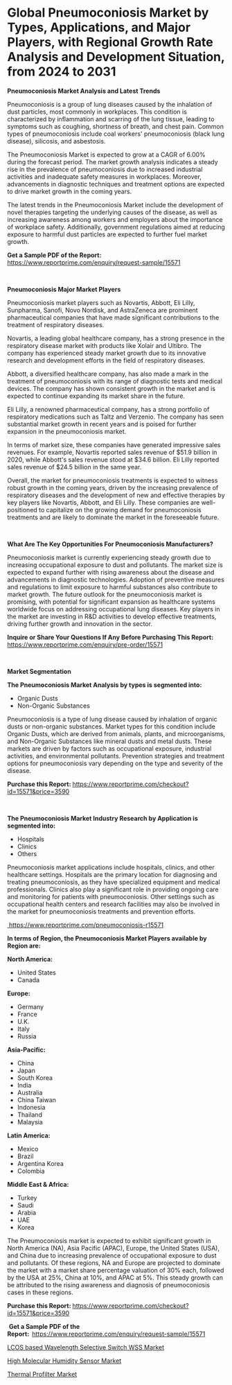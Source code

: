 <p><h1>Global Pneumoconiosis Market by Types, Applications, and Major Players, with Regional Growth Rate Analysis and Development Situation, from 2024 to 2031</h1></p><p><strong>Pneumoconiosis Market Analysis and Latest Trends</strong></p>
<p><p>Pneumoconiosis is a group of lung diseases caused by the inhalation of dust particles, most commonly in workplaces. This condition is characterized by inflammation and scarring of the lung tissue, leading to symptoms such as coughing, shortness of breath, and chest pain. Common types of pneumoconiosis include coal workers' pneumoconiosis (black lung disease), silicosis, and asbestosis.</p><p>The Pneumoconiosis Market is expected to grow at a CAGR of 6.00% during the forecast period. The market growth analysis indicates a steady rise in the prevalence of pneumoconiosis due to increased industrial activities and inadequate safety measures in workplaces. Moreover, advancements in diagnostic techniques and treatment options are expected to drive market growth in the coming years.</p><p>The latest trends in the Pneumoconiosis Market include the development of novel therapies targeting the underlying causes of the disease, as well as increasing awareness among workers and employers about the importance of workplace safety. Additionally, government regulations aimed at reducing exposure to harmful dust particles are expected to further fuel market growth.</p></p>
<p><strong>Get a Sample PDF of the Report:&nbsp;</strong> <a href="https://www.reportprime.com/enquiry/request-sample/15571">https://www.reportprime.com/enquiry/request-sample/15571</a></p>
<p>&nbsp;</p>
<p><strong>Pneumoconiosis Major Market Players</strong></p>
<p><p>Pneumoconiosis market players such as Novartis, Abbott, Eli Lilly, Sunpharma, Sanofi, Novo Nordisk, and AstraZeneca are prominent pharmaceutical companies that have made significant contributions to the treatment of respiratory diseases.</p><p>Novartis, a leading global healthcare company, has a strong presence in the respiratory disease market with products like Xolair and Ultibro. The company has experienced steady market growth due to its innovative research and development efforts in the field of respiratory diseases.</p><p>Abbott, a diversified healthcare company, has also made a mark in the treatment of pneumoconiosis with its range of diagnostic tests and medical devices. The company has shown consistent growth in the market and is expected to continue expanding its market share in the future.</p><p>Eli Lilly, a renowned pharmaceutical company, has a strong portfolio of respiratory medications such as Taltz and Verzenio. The company has seen substantial market growth in recent years and is poised for further expansion in the pneumoconiosis market.</p><p>In terms of market size, these companies have generated impressive sales revenues. For example, Novartis reported sales revenue of $51.9 billion in 2020, while Abbott's sales revenue stood at $34.6 billion. Eli Lilly reported sales revenue of $24.5 billion in the same year.</p><p>Overall, the market for pneumoconiosis treatments is expected to witness robust growth in the coming years, driven by the increasing prevalence of respiratory diseases and the development of new and effective therapies by key players like Novartis, Abbott, and Eli Lilly. These companies are well-positioned to capitalize on the growing demand for pneumoconiosis treatments and are likely to dominate the market in the foreseeable future.</p></p>
<p>&nbsp;</p>
<p><strong>What Are The Key Opportunities For Pneumoconiosis Manufacturers?</strong></p>
<p><p>Pneumoconiosis market is currently experiencing steady growth due to increasing occupational exposure to dust and pollutants. The market size is expected to expand further with rising awareness about the disease and advancements in diagnostic technologies. Adoption of preventive measures and regulations to limit exposure to harmful substances also contribute to market growth. The future outlook for the pneumoconiosis market is promising, with potential for significant expansion as healthcare systems worldwide focus on addressing occupational lung diseases. Key players in the market are investing in R&D activities to develop effective treatments, driving further growth and innovation in the sector.</p></p>
<p><strong>Inquire or Share Your Questions If Any Before Purchasing This Report:</strong> <a href="https://www.reportprime.com/enquiry/pre-order/15571">https://www.reportprime.com/enquiry/pre-order/15571</a></p>
<p>&nbsp;</p>
<p><strong>Market Segmentation</strong></p>
<p><strong>The Pneumoconiosis Market Analysis by types is segmented into:</strong></p>
<p><ul><li>Organic Dusts</li><li>Non-Organic Substances</li></ul></p>
<p><p>Pneumoconiosis is a type of lung disease caused by inhalation of organic dusts or non-organic substances. Market types for this condition include Organic Dusts, which are derived from animals, plants, and microorganisms, and Non-Organic Substances like mineral dusts and metal dusts. These markets are driven by factors such as occupational exposure, industrial activities, and environmental pollutants. Prevention strategies and treatment options for pneumoconiosis vary depending on the type and severity of the disease.</p></p>
<p><strong>Purchase this Report:&nbsp;</strong><a href="https://www.reportprime.com/checkout?id=15571&price=3590">https://www.reportprime.com/checkout?id=15571&price=3590</a></p>
<p>&nbsp;</p>
<p><strong>The Pneumoconiosis Market Industry Research by Application is segmented into:</strong></p>
<p><ul><li>Hospitals</li><li>Clinics</li><li>Others</li></ul></p>
<p><p>Pneumoconiosis market applications include hospitals, clinics, and other healthcare settings. Hospitals are the primary location for diagnosing and treating pneumoconiosis, as they have specialized equipment and medical professionals. Clinics also play a significant role in providing ongoing care and monitoring for patients with pneumoconiosis. Other settings such as occupational health centers and research facilities may also be involved in the market for pneumoconiosis treatments and prevention efforts.</p></p>
<p><a href="https://www.reportprime.com/pneumoconiosis-r15571">&nbsp;https://www.reportprime.com/pneumoconiosis-r15571</a></p>
<p><strong>In terms of Region, the Pneumoconiosis Market Players available by Region are:</strong></p>
<p>
    <p> <strong> North America: </strong>
        <ul>
            <li>United States</li>
            <li>Canada</li>
        </ul>
        </p> 
    <p> <strong> Europe: </strong>
        <ul>
            <li>Germany</li>
            <li>France</li>
            <li>U.K.</li>
            <li>Italy</li>
            <li>Russia</li>
        </ul>
        </p> 
    <p> <strong> Asia-Pacific: </strong>
        <ul>
            <li>China</li>
            <li>Japan</li>
            <li>South Korea</li>
            <li>India</li>
            <li>Australia</li>
            <li>China Taiwan</li>
            <li>Indonesia</li>
            <li>Thailand</li>
            <li>Malaysia</li>
        </ul>
        </p> 
    <p> <strong> Latin America: </strong>
        <ul>
            <li>Mexico</li>
            <li>Brazil</li>
            <li>Argentina Korea</li>
            <li>Colombia</li>
        </ul>
        </p> 
    <p> <strong> Middle East & Africa: </strong>
        <ul>
            <li>Turkey</li>
            <li>Saudi</li>
            <li>Arabia</li>
            <li>UAE</li>
            <li>Korea</li>
        </ul>
    </p>
    </p>
<p><p>The Pneumoconiosis market is expected to exhibit significant growth in North America (NA), Asia Pacific (APAC), Europe, the United States (USA), and China due to increasing prevalence of occupational exposure to dust and pollutants. Of these regions, NA and Europe are projected to dominate the market with a market share percentage valuation of 30% each, followed by the USA at 25%, China at 10%, and APAC at 5%. This steady growth can be attributed to the rising awareness and diagnosis of pneumoconiosis cases in these regions.</p></p>
<p><strong>Purchase this Report: </strong><a href="https://www.reportprime.com/checkout?id=15571&price=3590">https://www.reportprime.com/checkout?id=15571&price=3590</a></p>
<p>&nbsp;<strong>Get a Sample PDF of the Report:&nbsp;&nbsp;</strong><a href="https://www.reportprime.com/enquiry/request-sample/15571">https://www.reportprime.com/enquiry/request-sample/15571</a></p>
<p><strong></strong></p>
<p><p><a href="https://shimmer-gardenia-37a.notion.site/LCOS-based-Wavelength-Selective-Switch-WSS-Market-The-Key-To-Successful-Business-Strategy-Forecast--22c52fe967e24939bb6c41f07afa0d35">LCOS based Wavelength Selective Switch WSS Market</a></p><p><a href="https://unruly-ladybug-44b.notion.site/High-Molecular-Humidity-Sensor-Market-Share-Evolution-and-Market-Growth-Trends-2024-2031-c3bcee8a93454f98ab6455b309c7d346">High Molecular Humidity Sensor Market</a></p><p><a href="https://cute-banjo-8ca.notion.site/Thermal-Profilter-Market-Trends-Forecast-and-Competitive-Analysis-to-2031-1a03939860ee4081a66e0ff1037ceb1a">Thermal Profilter Market</a></p></p>